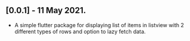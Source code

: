 ## [0.0.1] - 11 May 2021.

* A simple flutter package for displaying list of items in listview with 2 different types of rows and option to lazy fetch data.